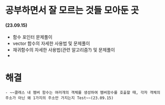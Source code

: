  # 공부하면서 잘 모르는 것들 모아둔 곳

#### (23.09.15)
- 함수 포인터 문제풀이
- vector 함수의 자세한 사용법 및 문제풀이
- 재귀함수의 자세한 사용법(관련 알고리즘?) 및 문제풀이
- 






# 해결
```
- ~~클래스 내 멤버 함수는 여러개의 객체를 생성하여 멤버함수를 호출할 때, 각자 객체의 주소가 아닌 왜 1가지의 주소만 가지는지 Test~~(23.09.15)
```

